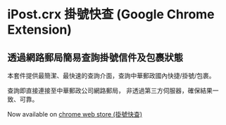 iPost.crx 掛號快查 (Google Chrome Extension)
=========
透過網路郵局簡易查詢掛號信件及包裹狀態
-------------

本套件提供最簡潔、最快速的查詢介面，查詢中華郵政國內快捷/掛號/包裹。

查詢即直接連接至中華郵政公司網路郵局，
非透過第三方伺服器，確保結果一致、可靠。

Now available on [chrome web store (掛號快查)](
https://chrome.google.com/webstore/detail/%E6%8E%9B%E8%99%9F%E5%BF%AB%E6%9F%A5/kllpjlonnkpakmopgbmnhoihpmghghdb?hl=zh-TW&gl=TW)